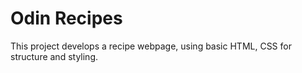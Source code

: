 # Odin Recipes
This project develops a recipe webpage, using basic HTML, CSS for structure and styling.